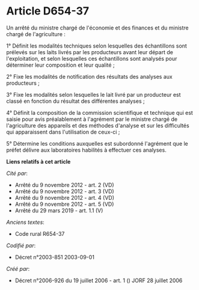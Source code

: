 # Article D654-37

Un arrêté du ministre chargé de l'économie et des finances et du ministre chargé de l'agriculture :

1° Définit les modalités techniques selon lesquelles des échantillons sont prélevés sur les laits livrés par les producteurs
avant leur départ de l'exploitation, et selon lesquelles ces échantillons sont analysés pour déterminer leur composition et
leur qualité ;

2° Fixe les modalités de notification des résultats des analyses aux producteurs ;

3° Fixe les modalités selon lesquelles le lait livré par un producteur est classé en fonction du résultat des différentes
analyses ;

4° Définit la composition de la commission scientifique et technique qui est saisie pour avis préalablement à l'agrément par
le ministre chargé de l'agriculture des appareils et des méthodes d'analyse et sur les difficultés qui apparaissent dans
l'utilisation de ceux-ci ;

5° Détermine les conditions auxquelles est subordonné l'agrément que le préfet délivre aux laboratoires habilités à effectuer
ces analyses.

**Liens relatifs à cet article**

_Cité par_:

  - Arrêté du 9 novembre 2012 - art. 2 (VD)
  - Arrêté du 9 novembre 2012 - art. 3 (VD)
  - Arrêté du 9 novembre 2012 - art. 4 (VD)
  - Arrêté du 9 novembre 2012 - art. 5 (VD)
  - Arrêté du 29 mars 2019 - art. 1.1 (V)

_Anciens textes_:

  - Code rural R654-37

_Codifié par_:

  - Décret n°2003-851 2003-09-01

_Créé par_:

  - Décret n°2006-926 du 19 juillet 2006 - art. 1 () JORF 28 juillet 2006
